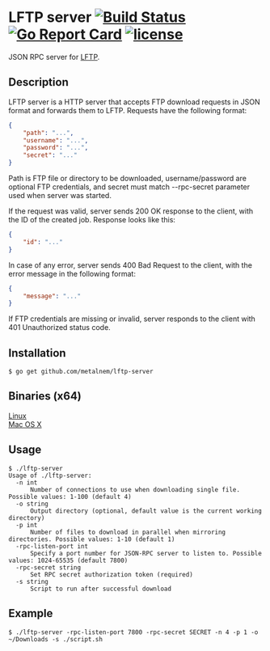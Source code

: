 # LFTP server [![Build Status](https://travis-ci.org/Metalnem/lftp-server.svg?branch=master)](https://travis-ci.org/Metalnem/lftp-server) [![Go Report Card](https://goreportcard.com/badge/github.com/metalnem/lftp-server)](https://goreportcard.com/report/github.com/metalnem/lftp-server) [![license](https://img.shields.io/badge/license-MIT-blue.svg?style=flat)](https://raw.githubusercontent.com/metalnem/lftp-server/master/LICENSE)
JSON RPC server for [LFTP](https://lftp.yar.ru/).

## Description

LFTP server is a HTTP server that accepts FTP download requests in JSON format and forwards them to LFTP. Requests have the following format:

```json
{
	"path": "...",
	"username": "...",
	"password": "...",
	"secret": "..."
}
```

Path is FTP file or directory to be downloaded, username/password are optional FTP credentials, and secret must match --rpc-secret parameter used when server was started.

If the request was valid, server sends 200 OK response to the client, with the ID  of the created job. Response looks like this:

```json
{
	"id": "..."
}
```

In case of any error, server sends 400 Bad Request to the client, with the error message in the following format:

```json
{
	"message": "..."
}
```

If FTP credentials are missing or invalid, server responds to the client with 401 Unauthorized status code.

## Installation

```
$ go get github.com/metalnem/lftp-server
```

## Binaries (x64)

[Linux](https://github.com/Metalnem/lftp-server/releases/download/v1.0.0/lftp-server-linux64-1.0.0.zip)  
[Mac OS X](https://github.com/Metalnem/lftp-server/releases/download/v1.0.0/lftp-server-darwin64-1.0.0.zip)

## Usage

```
$ ./lftp-server
Usage of ./lftp-server:
  -n int
	  Number of connections to use when downloading single file. Possible values: 1-100 (default 4)
  -o string
	  Output directory (optional, default value is the current working directory)
  -p int
	  Number of files to download in parallel when mirroring directories. Possible values: 1-10 (default 1)
  -rpc-listen-port int
	  Specify a port number for JSON-RPC server to listen to. Possible values: 1024-65535 (default 7800)
  -rpc-secret string
	  Set RPC secret authorization token (required)
  -s string
	  Script to run after successful download
```

## Example

```
$ ./lftp-server -rpc-listen-port 7800 -rpc-secret SECRET -n 4 -p 1 -o ~/Downloads -s ./script.sh
```
